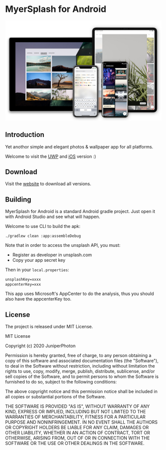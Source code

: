 # MyerSplash for Android

![](./design/hero.jpg)

## Introduction
Yet anothor simple and elegant photos & wallpaper app for all platforms.

Welcome to visit the [UWP](https://github.com/JuniperPhoton/MyerSplash.UWP) and [iOS](https://github.com/JuniperPhoton/MyerSplash.iOS) version :)

## Download

Visit the [website](https://juniperphoton.dev/myersplash/) to download all versions.

## Building

MyerSplash for Android is a standard Android gradle project. Just open it with Android Studio and see what will happen.

Welcome to use CLI to build the apk:

```
./gradlew clean :app:assembleDebug
```

Note that in order to access the unsplash API, you must:

- Register as developer in unsplash.com
- Copy your app secret key

Then in your `local.properties`:

```
unsplashKey=xxxx
appcenterKey=xxx
```

This app uses Microsoft's AppCenter to do the analysis, thus you should also have the appcenterKey too.

## License 
The project is released under MIT License.

MIT License

Copyright (c) 2020 JuniperPhoton

Permission is hereby granted, free of charge, to any person obtaining a copy
of this software and associated documentation files (the "Software"), to deal
in the Software without restriction, including without limitation the rights
to use, copy, modify, merge, publish, distribute, sublicense, and/or sell
copies of the Software, and to permit persons to whom the Software is
furnished to do so, subject to the following conditions:

The above copyright notice and this permission notice shall be included in all
copies or substantial portions of the Software.

THE SOFTWARE IS PROVIDED "AS IS", WITHOUT WARRANTY OF ANY KIND, EXPRESS OR
IMPLIED, INCLUDING BUT NOT LIMITED TO THE WARRANTIES OF MERCHANTABILITY,
FITNESS FOR A PARTICULAR PURPOSE AND NONINFRINGEMENT. IN NO EVENT SHALL THE
AUTHORS OR COPYRIGHT HOLDERS BE LIABLE FOR ANY CLAIM, DAMAGES OR OTHER
LIABILITY, WHETHER IN AN ACTION OF CONTRACT, TORT OR OTHERWISE, ARISING FROM,
OUT OF OR IN CONNECTION WITH THE SOFTWARE OR THE USE OR OTHER DEALINGS IN THE
SOFTWARE.

